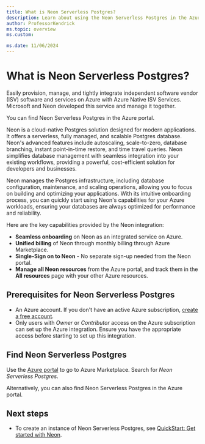 ```yaml
---
title: What is Neon Serverless Postgres?
description: Learn about using the Neon Serverless Postgres in the Azure Marketplace.
author: ProfessorKendrick
ms.topic: overview
ms.custom:

ms.date: 11/06/2024
---
```


# What is Neon Serverless Postgres?

Easily provision, manage, and tightly integrate independent software vendor (ISV) software and services on Azure with Azure Native ISV Services. 
Microsoft and Neon developed this service and manage it together.

You can find Neon Serverless Postgres  in the Azure portal.

Neon is a cloud-native Postgres solution designed for modern applications. It offers a serverless, fully managed, and scalable Postgres database. 
Neon's advanced features include autoscaling, scale-to-zero, database branching, instant point-in-time restore, and time travel queries. 
Neon simplifies database management with seamless integration into your existing workflows, providing a powerful, cost-efficient solution for developers and businesses.  

Neon manages the Postgres infrastructure, including database configuration, maintenance, and scaling operations, allowing you to focus on building and optimizing your applications. 
With its intuitive onboarding process, you can quickly start using Neon's capabilities for your Azure workloads, ensuring your databases are always optimized for performance and reliability.  

Here are the key capabilities provided by the Neon integration:

- **Seamless onboarding** on Neon as an integrated service on Azure.
- **Unified billing** of Neon through monthly billing through Azure Marketplace.
- **Single-Sign on to Neon** - No separate sign-up needed from the Neon portal.
- **Manage all Neon resources** from the Azure portal, and track them in the **All resources** page with your other Azure resources.

## Prerequisites for Neon Serverless Postgres

- An Azure account. If you don't have an active Azure subscription, [create a free account](https://azure.microsoft.com/free/).
- Only users with  _Owner_ or _Contributor_ access on the Azure subscription can set up the Azure integration. Ensure you have the appropriate access before starting to set up this integration.

## Find Neon Serverless Postgres

Use the [Azure portal](https://portal.azure.com) to go to Azure Marketplace. Search for _Neon Serverless Postgres_.

Alternatively, you can also find Neon Serverless Postgres in the Azure portal.

## Next steps

- To create an instance of Neon Serverless Postgres, see [QuickStart: Get started with Neon](create.md).
<!--TO DO:  Add links
- Get started with Neon Serverless Postgres on
    > [!div class="nextstepaction"]
    > Azure portal

    > [!div class="nextstepaction"]
    > Azure Marketplace
--> 